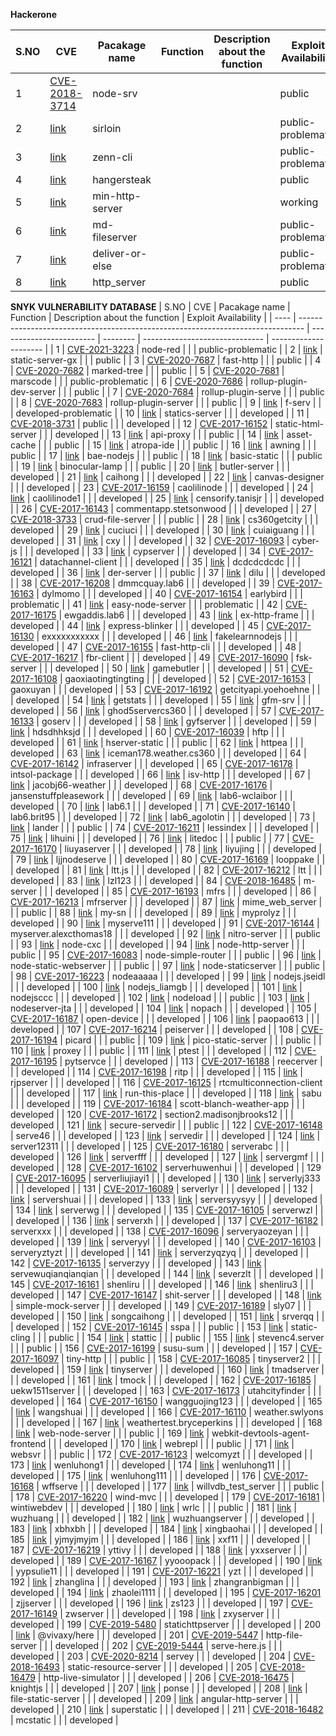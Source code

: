 **Hackerone**

| S.NO | CVE                                                                           | Pacakage name   | Function | Description about the function | Exploit Availability |
| ---- | ----------------------------------------------------------------------------- | --------------- | -------- | ------------------------------ | -------------------- |
| 1    | [CVE-2018-3714](https://cve.mitre.org/cgi-bin/cvename.cgi?name=CVE-2018-3714) | node-srv        |          |                                | public               |
| 2    | [link](https://hackerone.com/reports/790623)                                  | sirloin         |          |                                | public-problematic   |
| 3    | [link](https://hackerone.com/reports/993975)                                  | zenn-cli        |          |                                | public-problematic   |
| 4    | [link](https://hackerone.com/reports/790873)                                  | hangersteak     |          |                                | public               |
| 5    | [link](https://hackerone.com/reports/569891)                                  | min-http-server |          |                                | working              |
| 6    | [link](https://hackerone.com/reports/509697)                                  | md-fileserver   |          |                                | public-problematic   |
| 7    | [link](https://hackerone.com/reports/507310)                                  | deliver-or-else |          |                                | public-problematic   |
| 8    | [link](https://hackerone.com/reports/692262)                                  | http_server     |          |                                | public               |

**SNYK VULNERABILITY DATABASE**
| S.NO | CVE | Pacakage name | Function | Description about the function | Exploit Availability |
| ---- | ------------------------------------------------------------------------------- | ------------------------ | -------- | ------------------------------ | --------------------- |
| 1 | [CVE-2021-3223](https://cve.mitre.org/cgi-bin/cvename.cgi?name=CVE-2021-3223) | node-red | | | public-problematic |
| 2 | [link](https://snyk.io/vuln/SNYK-JS-STATICSERVERGX-609517) | static-server-gx | | | public |
| 3 | [CVE-2020-7687](https://cve.mitre.org/cgi-bin/cvename.cgi?name=CVE-2020-7687) | fast-http | | | public |
| 4 | [CVE-2020-7682](https://cve.mitre.org/cgi-bin/cvename.cgi?name=CVE-2020-7682) | marked-tree | | | public |
| 5 | [CVE-2020-7681](https://cve.mitre.org/cgi-bin/cvename.cgi?name=CVE-2020-7681) | marscode | | | public-problematic |
| 6 | [CVE-2020-7686](https://cve.mitre.org/cgi-bin/cvename.cgi?name=CVE-2020-7686) | rollup-plugin-dev-server | | | public |
| 7 | [CVE-2020-7684](https://cve.mitre.org/cgi-bin/cvename.cgi?name=CVE-2020-7684) | rollup-plugin-serve | | | public |
| 8 | [CVE-2020-7683](https://cve.mitre.org/cgi-bin/cvename.cgi?name=CVE-2020-7683) | rollup-plugin-server | | | public |
| 9 | [link](https://snyk.io/vuln/SNYK-JS-FSERV-480393) | f-serv | | | developed-problematic |
| 10 | [link](https://snyk.io/vuln/SNYK-JS-STATICSSERVER-174119) | statics-server | | | developed |
| 11 | [CVE-2018-3731](https://cve.mitre.org/cgi-bin/cvename.cgi?name=CVE-2018-3731) | public | | | developed |
| 12 | [CVE-2017-16152](https://cve.mitre.org/cgi-bin/cvename.cgi?name=CVE-2017-16152) | static-html-server | | | developed |
| 13 | [link](https://snyk.io/vuln/npm:api-proxy:20180226) | api-proxy | | | public |
| 14 | [link](https://snyk.io/vuln/npm:asset-cache:20180226) | asset-cache | | | public |
| 15 | [link](https://snyk.io/vuln/npm:atropa-ide:20180226) | atropa-ide | | | public |
| 16 | [link](https://snyk.io/vuln/npm:awning:20180226) | awning | | | public |
| 17 | [link](https://snyk.io/vuln/npm:bae-nodejs:20180226) | bae-nodejs | | | public |
| 18 | [link](https://snyk.io/vuln/npm:basic-static:20180226) | basic-static | | | public |
| 19 | [link](https://github.com/JacksonGL/NPM-Vuln-PoC/blob/master/directory-traversal/binocular-lamp/test.js) | binocular-lamp | | | public |
| 20 | [link](https://snyk.io/vuln/npm:butler-server:20180226) | butler-server | | | developed |
| 21 | [link](https://snyk.io/vuln/npm:caihong:20180226) | caihong | | | developed |
| 22 | [link](https://snyk.io/vuln/npm:canvas-designer:20180226) | canvas-designer | | | developed |
| 23 | [CVE-2017-16159](https://cve.mitre.org/cgi-bin/cvename.cgi?name=CVE-2017-16159) | caolilinode | | | developed |
| 24 | [link](https://snyk.io/vuln/npm:caolilinode1:20180226) | caolilinode1 | | | developed |
| 25 | [link](https://github.com/JacksonGL/NPM-Vuln-PoC/blob/master/directory-traversal/censorify.tanisjr/test.js) | censorify.tanisjr | | | developed |
| 26 | [CVE-2017-16143](https://cve.mitre.org/cgi-bin/cvename.cgi?name=CVE-2017-16143) | commentapp.stetsonwood | | | developed |
| 27 | [CVE-2018-3733](https://cve.mitre.org/cgi-bin/cvename.cgi?name=CVE-2018-3733) | crud-file-server | | | public |
| 28 | [link](https://snyk.io/vuln/npm:cs360getcity:20180306) | cs360getcity | | | developed |
| 29 | [link](https://github.com/advisories/GHSA-w3cg-6577-wx9f) | cuciuci | | | developed |
| 30 | [link](https://snyk.io/vuln/npm:cuiaiguang:20180226) | cuiaiguang | | | developed |
| 31 | [link](https://snyk.io/vuln/npm:cxy:20170730) | cxy | | | developed |
| 32 | [CVE-2017-16093](https://cve.mitre.org/cgi-bin/cvename.cgi?name=CVE-2017-16093) | cyber-js | | | developed |
| 33 | [link](https://github.com/advisories/GHSA-m69q-pmxg-vqch) | cypserver | | | developed |
| 34 | [CVE-2017-16121](https://cve.mitre.org/cgi-bin/cvename.cgi?name=CVE-2017-16121) | datachannel-client | | | developed |
| 35 | [link](https://github.com/advisories/GHSA-8vmc-g99q-xj94) | dcdcdcdcdc | | | developed |
| 36 | [link](https://snyk.io/vuln/npm:der-server:20180226) | der-server | | | public |
| 37 | [link](https://snyk.io/vuln/npm:dilu:20180226) | dilu | | | developed |
| 38 | [CVE-2017-16208](https://cve.mitre.org/cgi-bin/cvename.cgi?name=CVE-2017-16208) | dmmcquay.lab6 | | | developed |
| 39 | [CVE-2017-16163](https://cve.mitre.org/cgi-bin/cvename.cgi?name=CVE-2017-16163) | dylmomo | | | developed |
| 40 | [CVE-2017-16154](https://cve.mitre.org/cgi-bin/cvename.cgi?name=CVE-2017-16154) | earlybird | | | problematic |
| 41 | [link](https://github.com/JacksonGL/NPM-Vuln-PoC/blob/master/directory-traversal/easy-node-server/test.js) | easy-node-server | | | problematic |
| 42 | [CVE-2017-16175](https://cve.mitre.org/cgi-bin/cvename.cgi?name=CVE-2017-16175) | ewgaddis.lab6 | | | developed |
| 43 | [link](https://snyk.io/vuln/npm:ex-http-frame:20180226) | ex-http-frame | | | developed |
| 44 | [link](https://snyk.io/vuln/npm:express-blinker:20180226) | express-blinker | | | developed |
| 45 | [CVE-2017-16130](https://cve.mitre.org/cgi-bin/cvename.cgi?name=CVE-2017-16130) | exxxxxxxxxxx | | | developed |
| 46 | [link](https://snyk.io/vuln/npm:fakelearnnodejs:20180226) | fakelearnnodejs | | | developed |
| 47 | [CVE-2017-16155](https://cve.mitre.org/cgi-bin/cvename.cgi?name=CVE-2017-16155) | fast-http-cli | | | developed |
| 48 | [CVE-2017-16217](https://cve.mitre.org/cgi-bin/cvename.cgi?name=CVE-2017-16217) | fbr-client | | | developed |
| 49 | [CVE-2017-16090](https://cve.mitre.org/cgi-bin/cvename.cgi?name=CVE-2017-16090) | fsk-server | | | developed |
| 50 | [link](https://snyk.io/vuln/npm:gamebutler:20180226) | gamebutler | | | developed |
| 51 | [CVE-2017-16108](https://cve.mitre.org/cgi-bin/cvename.cgi?name=CVE-2017-16108) | gaoxiaotingtingting | | | developed |
| 52 | [CVE-2017-16153](https://cve.mitre.org/cgi-bin/cvename.cgi?name=CVE-2017-16153) | gaoxuyan | | | developed |
| 53 | [CVE-2017-16192](https://cve.mitre.org/cgi-bin/cvename.cgi?name=CVE-2017-16192) | getcityapi.yoehoehne | | | developed |
| 54 | [link](https://github.com/JacksonGL/NPM-Vuln-PoC/tree/master/directory-traversal/getstats) | getstats | | | developed |
| 55 | [link](https://snyk.io/vuln/npm:gfm-srv:20180226) | gfm-srv | | | developed |
| 56 | [link](https://github.com/JacksonGL/NPM-Vuln-PoC/blob/master/directory-traversal/ghod5servercs360/test.js) | ghod5servercs360 | | | developed |
| 57 | [CVE-2017-16133](https://cve.mitre.org/cgi-bin/cvename.cgi?name=CVE-2017-16133) | goserv | | | developed |
| 58 | [link](https://github.com/JacksonGL/NPM-Vuln-PoC/blob/master/directory-traversal/gyfserver/test.js) | gyfserver | | | developed |
| 59 | [link](https://snyk.io/vuln/npm:hdsdhhksjd:20180315) | hdsdhhksjd | | | developed |
| 60 | [CVE-2017-16039](https://cve.mitre.org/cgi-bin/cvename.cgi?name=CVE-2017-16039) | hftp | | | developed |
| 61 | [link](https://snyk.io/vuln/npm:hserver-static:20180226) | hserver-static | | | public |
| 62 | [link](https://github.com/JacksonGL/NPM-Vuln-PoC/blob/master/directory-traversal/httpea/test.js) | httpea | | | developed |
| 63 | [link](https://github.com/JacksonGL/NPM-Vuln-PoC/blob/master/directory-traversal/iceman178.weather.cs360/test.js) | iceman178.weather.cs360 | | | developed |
| 64 | [CVE-2017-16142](https://cve.mitre.org/cgi-bin/cvename.cgi?name=CVE-2017-16142) | infraserver | | | developed |
| 65 | [CVE-2017-16178](https://cve.mitre.org/cgi-bin/cvename.cgi?name=CVE-2017-16178) | intsol-package | | | developed |
| 66 | [link](https://github.com/JacksonGL/NPM-Vuln-PoC/blob/master/directory-traversal/isv-http/test.js) | isv-http | | | developed |
| 67 | [link](https://snyk.io/vuln/npm:jacobj66-weather:20180315) | jacobj66-weather | | | developed |
| 68 | [CVE-2017-16176](https://cve.mitre.org/cgi-bin/cvename.cgi?name=CVE-2017-16176) | jansenstuffpleasework | | | developed |
| 69 | [link](https://snyk.io/vuln/npm:lab6-wclaibor:20180226) | lab6-wclaibor | | | developed |
| 70 | [link](https://snyk.io/vuln/npm:lab6.1:20180226) | lab6.1 | | | developed |
| 71 | [CVE-2017-16140](https://cve.mitre.org/cgi-bin/cvename.cgi?name=CVE-2017-16140) | lab6.brit95 | | | developed |
| 72 | [link](https://snyk.io/vuln/npm:lab6_agolotin:20180315) | lab6_agolotin | | | developed |
| 73 | [link](https://github.com/JacksonGL/NPM-Vuln-PoC/blob/master/directory-traversal/lander/test.js) | lander | | | public |
| 74 | [CVE-2017-16211](https://cve.mitre.org/cgi-bin/cvename.cgi?name=CVE-2017-16211) | lessindex | | | developed |
| 75 | [link](https://snyk.io/vuln/npm:lihuini:20170730) | lihuini | | | developed |
| 76 | [link](https://snyk.io/vuln/npm:litedoc:20180226) | litedoc | | | public |
| 77 | [CVE-2017-16170](https://cve.mitre.org/cgi-bin/cvename.cgi?name=CVE-2017-16170) | liuyaserver | | | developed |
| 78 | [link](https://github.com/advisories/GHSA-m3j9-p4x2-97q6) | liyujing | | | developed |
| 79 | [link](https://snyk.io/vuln/npm:ljjnodeserve:20171006) | ljjnodeserve | | | developed |
| 80 | [CVE-2017-16169](https://cve.mitre.org/cgi-bin/cvename.cgi?name=CVE-2017-16169) | looppake | | | developed |
| 81 | [link](https://snyk.io/vuln/npm:ltt.js:20170503) | ltt.js | | | developed |
| 82 | [CVE-2017-16212](https://cve.mitre.org/cgi-bin/cvename.cgi?name=CVE-2017-16212) | ltt | | | developed |
| 83 | [link](https://github.com/JacksonGL/NPM-Vuln-PoC/blob/master/directory-traversal/lzl123/test.js) | lzl123 | | | developed |
| 84 | [CVE-2018-16485](https://cve.mitre.org/cgi-bin/cvename.cgi?name=CVE-2018-16485) | m-server | | | developed |
| 85 | [CVE-2017-16193](https://cve.mitre.org/cgi-bin/cvename.cgi?name=CVE-2017-16193) | mfrs | | | developed |
| 86 | [CVE-2017-16213](https://cve.mitre.org/cgi-bin/cvename.cgi?name=CVE-2017-16213) | mfrserver | | | developed |
| 87 | [link](https://snyk.io/vuln/npm:mime_web_server:20180226) | mime_web_server | | | public |
| 88 | [link](https://snyk.io/vuln/npm:my-sn:20180226) | my-sn | | | developed |
| 89 | [link](https://github.com/JacksonGL/NPM-Vuln-PoC/blob/master/directory-traversal/myprolyz/test.js) | myprolyz | | | developed |
| 90 | [link](https://github.com/JacksonGL/NPM-Vuln-PoC/blob/master/directory-traversal/myserve111/test.js) | myserve111 | | | developed |
| 91 | [CVE-2017-16144](https://cve.mitre.org/cgi-bin/cvename.cgi?name=CVE-2017-16144) | myserver.alexcthomas18 | | | developed |
| 92 | [link](https://snyk.io/vuln/npm:nitro-server:20180226) | nitro-server | | | public |
| 93 | [link](https://snyk.io/vuln/npm:node-cxc:20180226) | node-cxc | | | developed |
| 94 | [link](https://snyk.io/vuln/npm:node-http-server:20180226) | node-http-server | | | public |
| 95 | [CVE-2017-16083](https://cve.mitre.org/cgi-bin/cvename.cgi?name=CVE-2017-16083) | node-simple-router | | | public |
| 96 | [link](https://github.com/JacksonGL/NPM-Vuln-PoC/blob/master/directory-traversal/node-static-webserver/test.js) | node-static-webserver | | | public |
| 97 | [link](https://github.com/JacksonGL/NPM-Vuln-PoC/blob/master/directory-traversal/node-staticserver/test.js) | node-staticserver | | | public |
| 98 | [CVE-2017-16223](https://cve.mitre.org/cgi-bin/cvename.cgi?name=CVE-2017-16223) | nodeaaaaa | | | developed |
| 99 | [link](https://snyk.io/vuln/npm:nodejs.jseidl:20170910) | nodejs.jseidl | | | developed |
| 100 | [link](https://snyk.io/vuln/npm:nodejs_liamgb:20180315) | nodejs_liamgb | | | developed |
| 101 | [link](https://github.com/JacksonGL/NPM-Vuln-PoC/blob/master/directory-traversal/nodejsccc/test.js) | nodejsccc | | | developed |
| 102 | [link](https://github.com/JacksonGL/NPM-Vuln-PoC/blob/master/directory-traversal/nodeload/test.js) | nodeload | | | public |
| 103 | [link](https://snyk.io/vuln/npm:nodeserver-jta:20171006) | nodeserver-jta | | | developed |
| 104 | [link](https://snyk.io/vuln/npm:nopach:20170910) | nopach | | | developed |
| 105 | [CVE-2017-16187](https://cve.mitre.org/cgi-bin/cvename.cgi?name=CVE-2017-16187) | open-device | | | developed |
| 106 | [link](https://github.com/JacksonGL/NPM-Vuln-PoC/blob/master/directory-traversal/paopao613/test.js) | paopao613 | | | developed |
| 107 | [CVE-2017-16214](https://cve.mitre.org/cgi-bin/cvename.cgi?name=CVE-2017-16214) | peiserver | | | developed |
| 108 | [CVE-2017-16194](https://cve.mitre.org/cgi-bin/cvename.cgi?name=CVE-2017-16194) | picard | | | public |
| 109 | [link](https://snyk.io/vuln/npm:pico-static-server:20180226) | pico-static-server | | | public |
| 110 | [link](https://github.com/JacksonGL/NPM-Vuln-PoC/blob/master/directory-traversal/proxey/test.js) | proxey | | | public |
| 111 | [link](https://snyk.io/vuln/npm:ptest:20180226) | ptest | | | developed |
| 112 | [CVE-2017-16195](https://cve.mitre.org/cgi-bin/cvename.cgi?name=CVE-2017-16195) | pytservce | | | developed |
| 113 | [CVE-2017-16188](https://cve.mitre.org/cgi-bin/cvename.cgi?name=CVE-2017-16188) | reecerver | | | developed |
| 114 | [CVE-2017-16198](https://cve.mitre.org/cgi-bin/cvename.cgi?name=CVE-2017-16198) | ritp | | | developed |
| 115 | [link](https://snyk.io/vuln/npm:rjpserver:20180315) | rjpserver | | | developed |
| 116 | [CVE-2017-16125](https://cve.mitre.org/cgi-bin/cvename.cgi?name=CVE-2017-16125) | rtcmulticonnection-client | | | developed |
| 117 | [link](https://snyk.io/vuln/npm:run-this-place:20170508) | run-this-place | | | developed |
| 118 | [link](https://snyk.io/vuln/npm:sabu:20180226) | sabu | | | developed |
| 119 | [CVE-2017-16184](https://cve.mitre.org/cgi-bin/cvename.cgi?name=CVE-2017-16184) | scott-blanch-weather-app | | | developed |
| 120 | [CVE-2017-16172](https://cve.mitre.org/cgi-bin/cvename.cgi?name=CVE-2017-16172) | section2.madisonjbrooks12 | | | developed |
| 121 | [link](https://snyk.io/vuln/npm:secure-servedir:20180226) | secure-servedir | | | public |
| 122 | [CVE-2017-16148](https://cve.mitre.org/cgi-bin/cvename.cgi?name=CVE-2017-16148) | serve46 | | | developed |
| 123 | [link](https://snyk.io/vuln/npm:servedir:20180226) | servedir | | | developed |
| 124 | [link](https://github.com/JacksonGL/NPM-Vuln-PoC/blob/master/directory-traversal/server12311/test.js) | server12311 | | | developed |
| 125 | [CVE-2017-16180](https://cve.mitre.org/cgi-bin/cvename.cgi?name=CVE-2017-16180) | serverabc | | | developed |
| 126 | [link](https://snyk.io/vuln/npm:serverfff:20180306) | serverfff | | | developed |
| 127 | [link](https://snyk.io/vuln/npm:servergmf:20170730) | servergmf | | | developed |
| 128 | [CVE-2017-16102](https://cve.mitre.org/cgi-bin/cvename.cgi?name=CVE-2017-16102) | serverhuwenhui | | | developed |
| 129 | [CVE-2017-16095](https://cve.mitre.org/cgi-bin/cvename.cgi?name=CVE-2017-16095) | serverliujiayi1 | | | developed |
| 130 | [link](https://snyk.io/vuln/npm:serverlyj333:20180315) | serverlyj333 | | | developed |
| 131 | [CVE-2017-16089](https://cve.mitre.org/cgi-bin/cvename.cgi?name=CVE-2017-16089) | serverlyr | | | developed |
| 132 | [link](https://github.com/JacksonGL/NPM-Vuln-PoC/blob/master/directory-traversal/servershuai/test.js) | servershuai | | | developed |
| 133 | [link](https://snyk.io/vuln/npm:serversyysyy:20180315) | serversyysyy | | | developed |
| 134 | [link](https://github.com/JacksonGL/NPM-Vuln-PoC/blob/master/directory-traversal/serverwg/test.js) | serverwg | | | developed |
| 135 | [CVE-2017-16105](https://cve.mitre.org/cgi-bin/cvename.cgi?name=CVE-2017-16105) | serverwzl | | | developed |
| 136 | [link](https://snyk.io/vuln/npm:serverxh:20180226) | serverxh | | | developed |
| 137 | [CVE-2017-16182](https://cve.mitre.org/cgi-bin/cvename.cgi?name=CVE-2017-16182) | serverxxx | | | developed |
| 138 | [CVE-2017-16096](https://cve.mitre.org/cgi-bin/cvename.cgi?name=CVE-2017-16096) | serveryaozeyan | | | developed |
| 139 | [link](https://github.com/JacksonGL/NPM-Vuln-PoC/blob/master/directory-traversal/serveryyl/test.js) | serveryyl | | | developed |
| 140 | [CVE-2017-16103](https://cve.mitre.org/cgi-bin/cvename.cgi?name=CVE-2017-16103) | serveryztyzt | | | developed |
| 141 | [link](https://snyk.io/vuln/npm:serverzyqzyq:20180315) | serverzyqzyq | | | developed |
| 142 | [CVE-2017-16135](https://cve.mitre.org/cgi-bin/cvename.cgi?name=CVE-2017-16135) | serverzyy | | | developed |
| 143 | [link](https://snyk.io/vuln/npm:servewuqianqianqian:20180306) | servewuqianqianqian | | | developed |
| 144 | [link](https://snyk.io/vuln/npm:severzlt:20171006) | severzlt | | | developed |
| 145 | [CVE-2017-16161](https://cve.mitre.org/cgi-bin/cvename.cgi?name=CVE-2017-16161) | shenliru | | | developed |
| 146 | [link](https://github.com/JacksonGL/NPM-Vuln-PoC/blob/master/directory-traversal/shenliru3/test.js) | shenliru3 | | | developed |
| 147 | [CVE-2017-16147](https://cve.mitre.org/cgi-bin/cvename.cgi?name=CVE-2017-16147) | shit-server | | | developed |
| 148 | [link](https://snyk.io/vuln/npm:simple-mock-server:20180226) | simple-mock-server | | | developed |
| 149 | [CVE-2017-16189](https://cve.mitre.org/cgi-bin/cvename.cgi?name=CVE-2017-16189) | sly07 | | | developed |
| 150 | [link](https://github.com/JacksonGL/NPM-Vuln-PoC/blob/master/directory-traversal/songcaihong/test.js) | songcaihong | | | developed |
| 151 | [link](https://snyk.io/vuln/npm:srverqq:20170730) | srverqq | | | developed |
| 152 | [CVE-2017-16145](https://cve.mitre.org/cgi-bin/cvename.cgi?name=CVE-2017-16145) | sspa | | | public |
| 153 | [link](https://github.com/JacksonGL/NPM-Vuln-PoC/blob/master/directory-traversal/static-cling/test.js) | static-cling | | | public |
| 154 | [link](https://snyk.io/vuln/npm:stattic:20180226) | stattic | | | public |
| 155 | [link](https://snyk.io/vuln/npm:stevenc4.server:20180315) | stevenc4.server | | | public |
| 156 | [CVE-2017-16199](https://cve.mitre.org/cgi-bin/cvename.cgi?name=CVE-2017-16199) | susu-sum | | | developed |
| 157 | [CVE-2017-16097](https://cve.mitre.org/cgi-bin/cvename.cgi?name=CVE-2017-16097) | tiny-http | | | public |
| 158 | [CVE-2017-16085](https://cve.mitre.org/cgi-bin/cvename.cgi?name=CVE-2017-16085) | tinyserver2 | | | developed |
| 159 | [link](https://snyk.io/vuln/npm:tinyserver:20170910) | tinyserver | | | developed |
| 160 | [link](https://snyk.io/vuln/npm:tmadserver:20180315) | tmadserver | | | developed |
| 161 | [link](https://github.com/JacksonGL/NPM-Vuln-PoC/blob/master/directory-traversal/tmock/test.js) | tmock | | | developed |
| 162 | [CVE-2017-16185](https://cve.mitre.org/cgi-bin/cvename.cgi?name=CVE-2017-16185) | uekw1511server | | | developed |
| 163 | [CVE-2017-16173](https://cve.mitre.org/cgi-bin/cvename.cgi?name=CVE-2017-16173) | utahcityfinder | | | developed |
| 164 | [CVE-2017-16150](https://cve.mitre.org/cgi-bin/cvename.cgi?name=CVE-2017-16150) | wangguojing123 | | | developed |
| 165 | [link](https://snyk.io/vuln/npm:wangshuai:20170910) | wangshuai | | | developed |
| 166 | [CVE-2017-16110](https://cve.mitre.org/cgi-bin/cvename.cgi?name=CVE-2017-16110) | weather.swlyons | | | developed |
| 167 | [link](https://snyk.io/vuln/npm:weathertest.bryceperkins:20180306) | weathertest.bryceperkins | | | developed |
| 168 | [link](https://snyk.io/vuln/npm:web-node-server:20180306) | web-node-server | | | public |
| 169 | [link](https://github.com/JacksonGL/NPM-Vuln-PoC/tree/master/directory-traversal/webkit-devtools-agent-frontend) | webkit-devtools-agent-frontend | | | developed |
| 170 | [link](https://snyk.io/vuln/npm:webrepl:20180315) | webrepl | | | public |
| 171 | [link](https://snyk.io/vuln/npm:websvr:20180226) | websvr | | | public |
| 172 | [CVE-2017-16123](https://cve.mitre.org/cgi-bin/cvename.cgi?name=CVE-2017-16123) | welcomyzt | | | developed |
| 173 | [link](https://snyk.io/vuln/npm:wenluhong1:20170509) | wenluhong1 | | | developed |
| 174 | [link](https://github.com/JacksonGL/NPM-Vuln-PoC/tree/master/directory-traversal/wenluhong11) | wenluhong11 | | | developed |
| 175 | [link](https://github.com/JacksonGL/NPM-Vuln-PoC/blob/master/directory-traversal/wenluhong111/test.js) | wenluhong111 | | | developed |
| 176 | [CVE-2017-16168](https://cve.mitre.org/cgi-bin/cvename.cgi?name=CVE-2017-16168) | wffserve | | | developed |
| 177 | [link](https://snyk.io/vuln/npm:willvdb_test_server:20180226) | willvdb_test_server | | | public |
| 178 | [CVE-2017-16220](https://cve.mitre.org/cgi-bin/cvename.cgi?name=CVE-2017-16220) | wind-mvc | | | developed |
| 179 | [CVE-2017-16181](https://cve.mitre.org/cgi-bin/cvename.cgi?name=CVE-2017-16181) | wintiwebdev | | | developed |
| 180 | [link](https://snyk.io/vuln/npm:wrlc:20180306) | wrlc | | | public |
| 181 | [link](https://snyk.io/vuln/npm:wuzhuang:20180226) | wuzhuang | | | developed |
| 182 | [link](https://github.com/JacksonGL/NPM-Vuln-PoC/blob/master/directory-traversal/wuzhuangserver/test.js) | wuzhuangserver | | | developed |
| 183 | [link](https://snyk.io/vuln/npm:xbhxbh:20170910) | xbhxbh | | | developed |
| 184 | [link](https://snyk.io/vuln/npm:xingbaohai:20180226) | xingbaohai | | | developed |
| 185 | [link](https://snyk.io/vuln/npm:yjmyjmyjm:20170617) | yjmyjmyjm | | | developed |
| 186 | [link](https://snyk.io/vuln/npm:xxf11:20170730) | xxf11 | | | developed |
| 187 | [CVE-2017-16219](https://cve.mitre.org/cgi-bin/cvename.cgi?name=CVE-2017-16219) | yttivy | | | developed |
| 188 | [link](https://snyk.io/vuln/npm:yxxserver:20180306) | yxxserver | | | developed |
| 189 | [CVE-2017-16167](https://cve.mitre.org/cgi-bin/cvename.cgi?name=CVE-2017-16167) | yyooopack | | | developed |
| 190 | [link](https://snyk.io/vuln/npm:yypsulie11:20180306) | yypsulie11 | | | developed |
| 191 | [CVE-2017-16221](https://cve.mitre.org/cgi-bin/cvename.cgi?name=CVE-2017-16221) | yzt | | | developed |
| 192 | [link](https://snyk.io/vuln/npm:zhanglina:20180226) | zhanglina | | | developed |
| 193 | [link](https://github.com/JacksonGL/NPM-Vuln-PoC/blob/master/directory-traversal/zhangranbigman/test.js) | zhangranbigman | | | developed |
| 194 | [link](https://snyk.io/vuln/npm:zhaolei1111:20180315) | zhaolei1111 | | | developed |
| 195 | [CVE-2017-16201](https://cve.mitre.org/cgi-bin/cvename.cgi?name=CVE-2017-16201) | zjjserver | | | developed |
| 196 | [link](https://snyk.io/vuln/npm:zs123:20180315) | zs123 | | | developed |
| 197 | [CVE-2017-16149](https://cve.mitre.org/cgi-bin/cvename.cgi?name=CVE-2017-16149) | zwserver | | | developed |
| 198 | [link](https://github.com/JacksonGL/NPM-Vuln-PoC/blob/master/directory-traversal/zxyserver/test.js) | zxyserver | | | developed |
| 199 | [CVE-2019-5480](https://cve.mitre.org/cgi-bin/cvename.cgi?name=CVE-2019-5480) | statichttpserver | | | developed |
| 200 | [link](https://snyk.io/vuln/SNYK-JS-VIVAXYHERE-455285) | @vivaxy/here | | | developed |
| 201 | [CVE-2019-5447](https://cve.mitre.org/cgi-bin/cvename.cgi?name=CVE-2019-5447) | http-file-server | | | developed |
| 202 | [CVE-2019-5444](https://cve.mitre.org/cgi-bin/cvename.cgi?name=CVE-2019-5444) | serve-here.js | | | developed |
| 203 | [CVE-2020-8214](https://cve.mitre.org/cgi-bin/cvename.cgi?name=CVE-2020-8214) | servey | | | developed |
| 204 | [CVE-2018-16493](https://cve.mitre.org/cgi-bin/cvename.cgi?name=CVE-2018-16493) | static-resource-server | | | developed |
| 205 | [CVE-2018-16479](https://cve.mitre.org/cgi-bin/cvename.cgi?name=CVE-2018-16479) | http-live-simulator | | | developed |
| 206 | [CVE-2018-16475](https://cve.mitre.org/cgi-bin/cvename.cgi?name=CVE-2018-16475) | knightjs | | | developed |
| 207 | [link](https://snyk.io/vuln/npm:ponse:20180718) | ponse | | | developed |
| 208 | [link](https://snyk.io/vuln/npm:file-static-server:20180614) | file-static-server | | | developed |
| 209 | [link](https://snyk.io/vuln/npm:angular-http-server:20180426) | angular-http-server | | | developed |
| 210 | [link](https://snyk.io/vuln/npm:superstatic:20180429) | superstatic | | | developed |
| 211 | [CVE-2018-16482](https://cve.mitre.org/cgi-bin/cvename.cgi?name=CVE-2018-16482) | mcstatic | | | developed |
